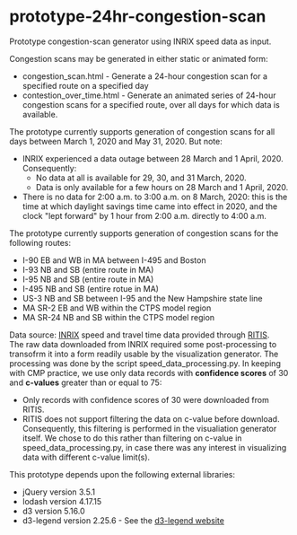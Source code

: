 # prototype-24hr-congestion-scan
Prototype congestion-scan generator using INRIX speed data as input. 

Congestion scans may be generated in either static or animated form:
* congestion_scan.html - Generate a 24-hour congestion scan for a specified route on a specified day
* contestion_over_time.html - Generate an animated series of 24-hour congestion scans for a specified route,
over all days for which data is available.

The prototype currently supports generation of congestion scans for all days between
March 1, 2020 and May 31, 2020. But note:
* INRIX experienced a data outage between 28 March and 1 April, 2020. Consequently:
    * No data at all is available for 29, 30, and 31 March, 2020.
	* Data is only available for a few hours on 28 March and 1 April, 2020.
* There is no data for 2:00 a.m. to 3:00 a.m. on 8 March, 2020: this is the time at which
daylight savings time came into effect in 2020, and the clock "lept forward" by 1 hour from 2:00 a.m. directly to 4:00 a.m.

The prototype currently supports generation of congestion scans for the following routes:
* I-90 EB and WB in MA between I-495 and Boston
* I-93 NB and SB (entire route in MA)
* I-95 NB and SB (entire route in MA)
* I-495 NB and SB (entire rotue in MA)
* US-3 NB and SB between I-95 and the New Hampshire state line
* MA SR-2 EB and WB within the CTPS model region
* MA SR-24 NB and SB within the CTPS model region

Data source: [INRIX](https://inrix.com) speed and travel time data provided through [RITIS](https://ritis.org).  
The raw data downloaded from INRIX required some post-processing to transofrm it into a form readily usable 
by the visualization generator. The processing was done by the script speed_data_processing.py.
In keeping with CMP practice, we use only data records with __confidence scores__ of 30 and __c-values__ greater than or equal to 75:
* Only records with confidence scores of 30 were downloaded from RITIS. 
* RITIS does not support filtering the data on c-value before download. Consequently, this filtering is performed in the visualiation
generator itself. We chose to do this rather than filtering on c-value in speed_data_processing.py, in case there was any interest
in visualizing data with different c-value limit(s).

This prototype depends upon the following external libraries:
* jQuery version 3.5.1
* lodash version 4.17.15
* d3 version 5.16.0
* d3-legend version 2.25.6 - See the [d3-legend website](https://d3-legend.susielu.com/)
